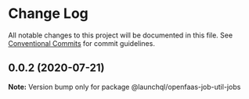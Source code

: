 # Change Log

All notable changes to this project will be documented in this file.
See [Conventional Commits](https://conventionalcommits.org) for commit guidelines.

## 0.0.2 (2020-07-21)

**Note:** Version bump only for package @launchql/openfaas-job-util-jobs
